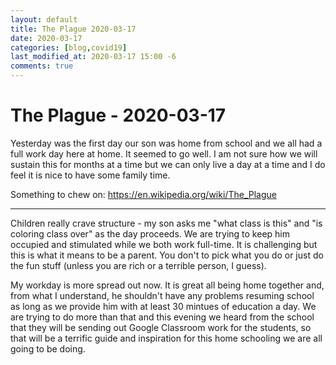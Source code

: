 ```yaml
---
layout: default
title: The Plague 2020-03-17
date: 2020-03-17
categories: [blog,covid19]
last_modified_at: 2020-03-17 15:00 -6
comments: true
---
```


# The Plague - 2020-03-17

Yesterday was the first day our son was home from school and we all had a full work day here at home. It seemed to go well. I am not sure how we will sustain this for months at a time but we can only live a day at a time and I do feel it is nice to have some family time.

Something to chew on: https://en.wikipedia.org/wiki/The_Plague

---

Children really crave structure - my son asks me "what class is this" and "is coloring class over" as the day proceeds. We are trying to keep him occupied and stimulated while we both work full-time. It is challenging but this is what it means to be a parent. You don't to pick what you do or just do the fun stuff (unless you are rich or a terrible person, I guess).

My workday is more spread out now. It is great all being home together and, from what I understand, he shouldn't have any problems resuming school as long as we provide him with at least 30 mintues of education a day. We are trying to do more than that and this evening  we heard from the school that they will be sending out Google Classroom work for the students, so that will be a terrific guide and inspiration for this home schooling we are all going to be doing.




